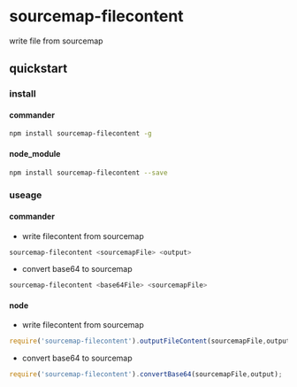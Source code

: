 # sourcemap-filecontent

write file from sourcemap

## quickstart


### install

#### commander

```bash
npm install sourcemap-filecontent -g
```

#### node_module

```bash
npm install sourcemap-filecontent --save
```


### useage

#### commander

* write filecontent from sourcemap
```bash
sourcemap-filecontent <sourcemapFile> <output>
```

* convert base64 to sourcemap

```bash
sourcemap-filecontent <base64File> <sourcemapFile>
```

#### node

* write filecontent from sourcemap

```javascript
require('sourcemap-filecontent').outputFileContent(sourcemapFile,output);
```

* convert base64 to sourcemap

```javascript
require('sourcemap-filecontent').convertBase64(sourcemapFile,output);
```

